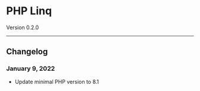 # PHP Linq
Version 0.2.0

---


## Changelog

### January 9, 2022
- Update minimal PHP version to 8.1